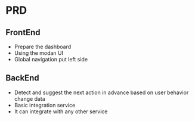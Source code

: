 # PRD

## FrontEnd

- Prepare the dashboard
- Using the modan UI
- Global navigation put left side

## BackEnd

- Detect and suggest the next action in advance based on user behavior change data
- Basic integration service
- It can integrate with any other service
